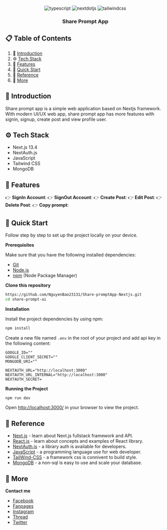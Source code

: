 <div align="center">
  <br />

  <div>
    <img src="https://img.shields.io/badge/-Javascript-black?style=for-the-badge&logoColor=white&logo=javascript&color=f9ca24" alt="typescript" />
    <img src="https://img.shields.io/badge/-Next_JS-black?style=for-the-badge&logoColor=white&logo=nextdotjs&color=000000" alt="nextdotjs" />
    <img src="https://img.shields.io/badge/-Tailwind_CSS-black?style=for-the-badge&logoColor=white&logo=tailwindcss&color=06B6D4" alt="tailwindcss" />
  </div>

   <h3 align="center">Share Prompt App</h3>
</div>

## 📋 <a name="table">Table of Contents</a>
1. 🤖 [Introduction](#introduction)
2. ⚙️ [Tech Stack](#tech-stack)
3. 📌 [Features](#features)
4. 🤸 [Quick Start](#quick-start)
5. 🔗 [Reference](#reference)
6. 🚀 [More](#more)


## <a name="introduction">🤖 Introduction</a>

Share prompt app is a simple web application based on Nextjs framework. With modern UI/UX web app, share prompt app has more features with signin, signup, create post and view profile user.

## <a name="tech-stack">⚙️ Tech Stack</a>

- Next.js 13.4
- NextAuth.js
- JavaScript
- Tailwind CSS
- MongoDB

## <a name="features">📌 Features</a>

👉 **SignIn Account**:
👉 **SignOut Account**:
👉 **Create Post**:
👉 **Edit Post**:
👉 **Delete Post**:
👉 **Copy prompt**:

## <a name="quick-start">🤸 Quick Start</a>

Follow step by step to set up the project locally on your device.

**Prerequisites** 

Make sure that you have the following installed dependencies:

- [Git](https://git-scm.com/)
- [Node.js](https://nodejs.org/en)
- [npm](https://www.npmjs.com/) (Node Package Manager)

**Clone this repository**

```bash
https://github.com/NguyenBao23131/Share-promptApp-Nextjs.git
cd share-prompt-ai
```

**Installation**

Install the project dependencies by using npm:

```bash
npm install
```
Create a new file named `.env` in the root of your project and add api key in the following content:

```env
GOOGLE_ID=""
GOOGLE_CLIENT_SECRET=""
MONGODB_URI=""

NEXTAUTH_URL="http://localhost:3000"
NEXTAUTH_URL_INTERNAL="http://localhost:3000"
NEXTAUTH_SECRET=
```

**Running the Project**

```bash
npm run dev
```

Open [http://localhost:3000/](http://localhost:3000/) in your browser to view the project.

## <a name="reference">🔗 Reference</a>

- [Next.js](https://nextjs.org/) - learn about Next.js fullstack framework and API.
- [React.js](https://react.dev/) - learn about concepts and examples of React library.
- [NextAuth.js](https://next-auth.js.org/) - a library auth is available for developers.
- [JavaScript](https://developer.mozilla.org/en-US/docs/Web/javascript) - a programming language use for web developer.
- [TailWind-CSS](https://tailwindcss.com/) - a framework css is connivent to build style.
- [MongoDB](https://www.mongodb.com/) - a non-sql is easy to use and scale your database.

## <a name="more">🚀 More</a>

**Contact me**

- [Facebook](https://www.facebook.com/baonguyenno1412)
- [Fanpages](https://www.facebook.com/DevAnonitos/)
- [Instagram](https://www.instagram.com/devanonitos/)
- [Thread](https://www.threads.net/@devanonitos)
- [Twitter](https://twitter.com/BaoNo1144)
